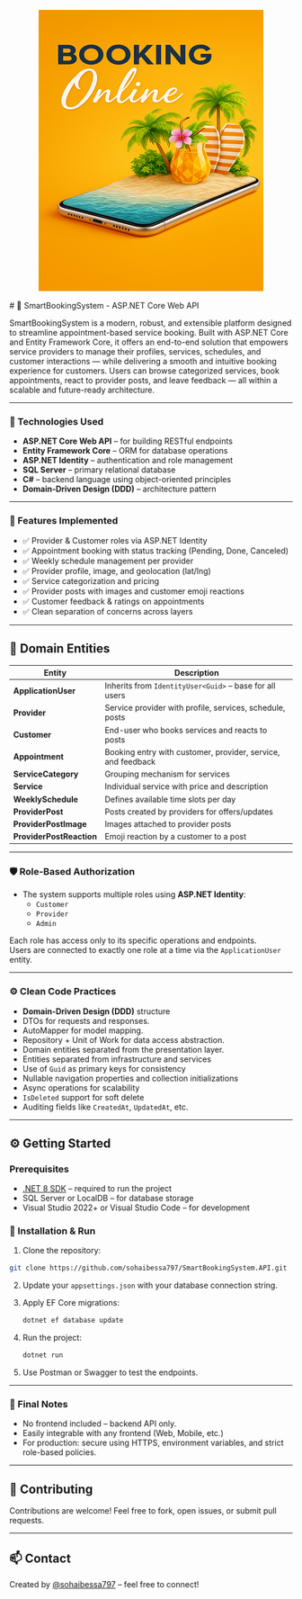 <p align="center">
  <img src="https://github.com/sohaibessa797/SmartBookingSystem.API/blob/0c6f79dcf54f196a59bd934a92d155bc9ef8dc1f/banner.png" alt="SmartBookingSystem" />
</p>
# 📂 SmartBookingSystem -  ASP.NET Core Web API

SmartBookingSystem is a modern, robust, and extensible platform designed to streamline appointment-based service booking. Built with ASP.NET Core and Entity Framework Core, it offers an end-to-end solution that empowers service providers to manage their profiles, services, schedules, and customer interactions — while delivering a smooth and intuitive booking experience for customers. 
Users can browse categorized services, book appointments, react to provider posts, and leave feedback — all within a scalable and future-ready architecture.

---

### 🔧 Technologies Used

- **ASP.NET Core Web API** – for building RESTful endpoints
- **Entity Framework Core** – ORM for database operations
- **ASP.NET Identity** – authentication and role management
- **SQL Server** – primary relational database
- **C#** – backend language using object-oriented principles
- **Domain-Driven Design (DDD)** – architecture pattern

---

### 🧩 Features Implemented

- ✅ Provider & Customer roles via ASP.NET Identity
- ✅ Appointment booking with status tracking (Pending, Done, Canceled)
- ✅ Weekly schedule management per provider
- ✅ Provider profile, image, and geolocation (lat/lng)
- ✅ Service categorization and pricing
- ✅ Provider posts with images and customer emoji reactions
- ✅ Customer feedback & ratings on appointments
- ✅ Clean separation of concerns across layers

---

## 🧾 Domain Entities

| Entity                 | Description |
|------------------------|-------------|
| **ApplicationUser**    | Inherits from `IdentityUser<Guid>` – base for all users |
| **Provider**           | Service provider with profile, services, schedule, posts |
| **Customer**           | End-user who books services and reacts to posts |
| **Appointment**        | Booking entry with customer, provider, service, and feedback |
| **ServiceCategory**    | Grouping mechanism for services |
| **Service**            | Individual service with price and description |
| **WeeklySchedule**     | Defines available time slots per day |
| **ProviderPost**       | Posts created by providers for offers/updates |
| **ProviderPostImage**  | Images attached to provider posts |
| **ProviderPostReaction** | Emoji reaction by a customer to a post |

---

### 🛡️ Role-Based Authorization

- The system supports multiple roles using **ASP.NET Identity**:
  - `Customer`
  - `Provider`
  - `Admin`

Each role has access only to its specific operations and endpoints.  
Users are connected to exactly one role at a time via the `ApplicationUser` entity.

---

### ⚙️ Clean Code Practices

- **Domain-Driven Design (DDD)** structure
-  DTOs for requests and responses.
- AutoMapper for model mapping.
- Repository + Unit of Work for data access abstraction.
- Domain entities separated from the presentation layer.
- Entities separated from infrastructure and services
- Use of `Guid` as primary keys for consistency
- Nullable navigation properties and collection initializations
- Async operations for scalability
- `IsDeleted` support for soft delete
- Auditing fields like `CreatedAt`, `UpdatedAt`, etc.

---

## ⚙️ Getting Started

### Prerequisites

- [.NET 8 SDK](https://dotnet.microsoft.com/en-us/download/dotnet/8.0) – required to run the project
- SQL Server or LocalDB – for database storage
- Visual Studio 2022+ or Visual Studio Code – for development

### 🚀 Installation & Run
1. Clone the repository:
```bash
git clone https://github.com/sohaibessa797/SmartBookingSystem.API.git
 ```

2. Update your `appsettings.json` with your database connection string.

3. Apply EF Core migrations:

   ```bash
   dotnet ef database update
   ```

4. Run the project:

   ```bash
   dotnet run
   ```

5. Use Postman or Swagger to test the endpoints.

---

### 📌 Final Notes

* No frontend included – backend API only.
* Easily integrable with any frontend (Web, Mobile, etc.)
* For production: secure using HTTPS, environment variables, and strict role-based policies.

---

## 🤝 Contributing

Contributions are welcome! Feel free to fork, open issues, or submit pull requests.

---

## 📫 Contact

Created by [@sohaibessa797](https://github.com/sohaibessa797) – feel free to connect!

